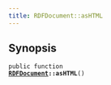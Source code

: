 ```yaml
---
title: RDFDocument::asHTML
---
```


## Synopsis

<code>public function <b><a href="RDFDocument">RDFDocument</a>::asHTML</b>()</code>

